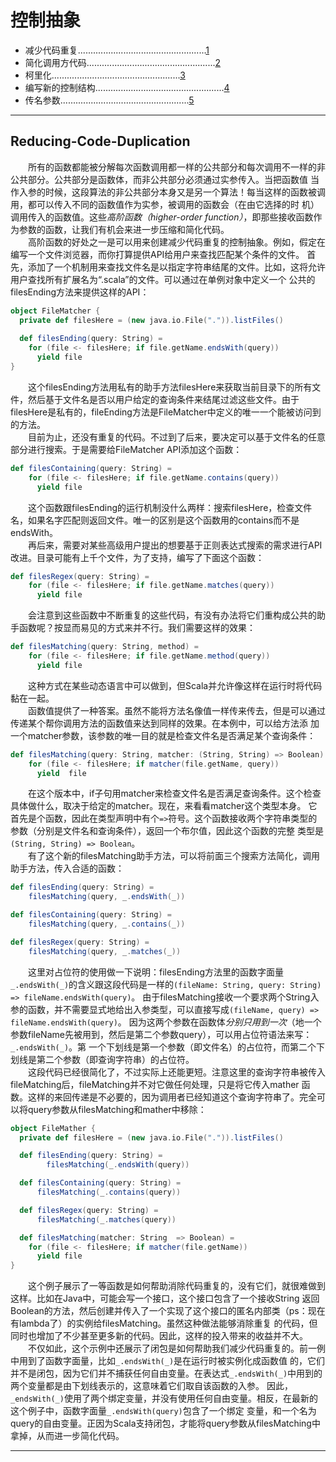 # 控制抽象    
- 减少代码重复...................................................[1](#Reducing-Code-Duplication)
- 简化调用方代码...................................................[2](#Simplifying-Client-Code)
- 柯里化...................................................[3](#Currying)
- 编写新的控制结构...................................................[4](#Writing-New-Control-Structures)
- 传名参数...................................................[5](#ByName-Parameters)    

***

## Reducing-Code-Duplication  
　　所有的函数都能被分解每次函数调用都一样的公共部分和每次调用不一样的非公共部分。公共部分是函数体，而非公共部分必须通过实参传入。当把函数值
当作入参的时候，这段算法的非公共部分本身又是另一个算法！每当这样的函数被调用，都可以传入不同的函数值作为实参，被调用的函数会（在由它选择的时
机）调用传入的函数值。这些*高阶函数（higher-order function）*，即那些接收函数作为参数的函数，让我们有机会来进一步压缩和简化代码。    
　　高阶函数的好处之一是可以用来创建减少代码重复的控制抽象。例如，假定在编写一个文件浏览器，而你打算提供API给用户来查找匹配某个条件的文件。
首先，添加了一个机制用来查找文件名是以指定字符串结尾的文件。比如，这将允许用户查找所有扩展名为“.scala”的文件。可以通过在单例对象中定义一个
公共的filesEnding方法来提供这样的API：    
```scala
object FileMatcher {
  private def filesHere = (new java.io.File(".")).listFiles()
  
  def filesEnding(query: String) = 
    for (file <- filesHere; if file.getName.endsWith(query))
      yield file
}
```    
　　这个filesEnding方法用私有的助手方法filesHere来获取当前目录下的所有文件，然后基于文件名是否以用户给定的查询条件来结尾过滤这些文件。由于
filesHere是私有的，fileEnding方法是FileMatcher中定义的唯一一个能被访问到的方法。    
　　目前为止，还没有重复的代码。不过到了后来，要决定可以基于文件名的任意部分进行搜索。于是需要给FileMatcher API添加这个函数：    
```scala
def filesContaining(query: String) =
    for (file <- filesHere; if file.getName.contains(query))
      yield file
```    
　　这个函数跟filesEnding的运行机制没什么两样：搜索filesHere，检查文件名，如果名字匹配则返回文件。唯一的区别是这个函数用的contains而不是
endsWith。    
　　再后来，需要对某些高级用户提出的想要基于正则表达式搜索的需求进行API改进。目录可能有上千个文件，为了支持，编写了下面这个函数：    
```scala
def filesRegex(query: String) =
    for (file <- filesHere; if file.getName.matches(query))
      yield file
```    
　　会注意到这些函数中不断重复的这些代码，有没有办法将它们重构成公共的助手函数呢？按显而易见的方式来并不行。我们需要这样的效果：    
```scala
def filesMatching(query: String, method) = 
    for (file <- filesHere; if file.getName.method(query))
      yield file
```    
　　这种方式在某些动态语言中可以做到，但Scala并允许像这样在运行时将代码黏在一起。    
　　函数值提供了一种答案。虽然不能将方法名像值一样传来传去，但是可以通过传递某个帮你调用方法的函数值来达到同样的效果。在本例中，可以给方法添
加一个matcher参数，该参数的唯一目的就是检查文件名是否满足某个查询条件：    
```scala
def filesMatching(query: String, matcher: (String, String) => Boolean) =
    for (file <- filesHere; if matcher(file.getName, query))
      yield  file
```    
　　在这个版本中，if子句用matcher来检查文件名是否满足查询条件。这个检查具体做什么，取决于给定的matcher。现在，来看看matcher这个类型本身。
它首先是个函数，因此在类型声明中有个`=>`符号。这个函数接收两个字符串类型的参数（分别是文件名和查询条件），返回一个布尔值，因此这个函数的完整
类型是`(String, String) => Boolean`。    
　　有了这个新的filesMatching助手方法，可以将前面三个搜索方法简化，调用助手方法，传入合适的函数：    
```scala
def filesEnding(query: String) = 
    filesMatching(query, _.endsWith(_))

def filesContaining(query: String) = 
    filesMatching(query, _.contains(_))

def filesRegex(query: String) = 
    filesMatching(query, _.matches(_))
```    
　　这里对占位符的使用做一下说明：filesEnding方法里的函数字面量`_.endsWith(_)`的含义跟这段代码是一样的`(fileName: String, query: String) => fileName.endsWith(query)`。
由于filesMatching接收一个要求两个String入参的函数，并不需要显式地给出入参类型，可以直接写成`(fileName, query) => fileName.endsWith(query)`。
因为这两个参数在函数体*分别只用到一次*（地一个参数fileName先被用到，然后是第二个参数query），可以用占位符语法来写：`_.endsWith(_)`。第
一个下划线是第一个参数（即文件名）的占位符，而第二个下划线是第二个参数（即查询字符串）的占位符。    
　　这段代码已经很简化了，不过实际上还能更短。注意这里的查询字符串被传入fileMatching后，fileMatching并不对它做任何处理，只是将它传入mather
函数。这样的来回传递是不必要的，因为调用者已经知道这个查询字符串了。完全可以将query参数从filesMatching和mather中移除：    
```scala
object FileMather {
  private def filesHere = (new java.io.File(".")).listFiles()

  def filesEnding(query: String) =
        filesMatching(_.endsWith(query))

  def filesContaining(query: String) =
      filesMatching(_.contains(query))

  def filesRegex(query: String) =
      filesMatching(_.matches(query))

  def filesMatching(matcher: String  => Boolean) =
    for (file <- filesHere; if matcher(file.getName))
      yield file
}
```    
　　这个例子展示了一等函数是如何帮助消除代码重复的，没有它们，就很难做到这样。比如在Java中，可能会写一个接口，这个接口包含了一个接收String
返回Boolean的方法，然后创建并传入了一个实现了这个接口的匿名内部类（ps：现在有lambda了）的实例给filesMatching。虽然这种做法能够消除重复
的代码，但同时也增加了不少甚至更多新的代码。因此，这样的投入带来的收益并不大。    
　　不仅如此，这个示例中还展示了闭包是如何帮助我们减少代码重复的。前一例中用到了函数字面量，比如`_.endsWith(_)`是在运行时被实例化成函数值
的，它们并不是闭包，因为它们并不捕获任何自由变量。在表达式`_.endsWith(_)`中用到的两个变量都是由下划线表示的，这意味着它们取自该函数的入参。
因此，`_endsWith(_)`使用了两个绑定变量，并没有使用任何自由变量。相反，在最新的这个例子中，函数字面量`_.endsWith(query)`包含了一个绑定
变量，和一个名为query的自由变量。正因为Scala支持闭包，才能将query参数从filesMatching中拿掉，从而进一步简化代码。    

***    


